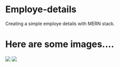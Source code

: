 # Employe-details
Creating a simple employe details with MERN stack.
# Here are some images....

<img align="center" src="https://github.com/karthikeyanVG/Case-study/blob/main/Screenshot%20from%202022-06-26%2020-21-19.png">
<img align="center" src="https://github.com/karthikeyanVG/Case-study/blob/main/Screenshot%20from%202022-06-26%2020-21-33.png">
